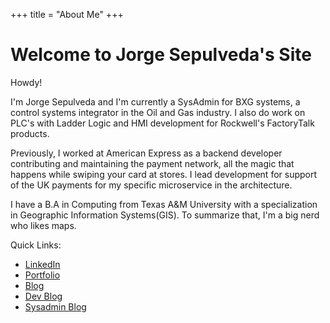 +++
title = "About Me"
+++

# Welcome to Jorge Sepulveda's Site

Howdy!

I'm Jorge Sepulveda and I'm currently a SysAdmin for BXG systems, a control systems integrator in the Oil and Gas industry. I also do work on PLC's with Ladder Logic and HMI development for Rockwell's FactoryTalk products.

Previously, I worked at American Express as a backend developer contributing and maintaining the payment network, all the magic that happens while swiping your card at stores. I lead development for support of the UK payments for my specific microservice in the architecture. 

I have a B.A in Computing from Texas A&M University with a specialization in Geographic Information Systems(GIS). To summarize that, I'm a big nerd who likes maps. 

Quick Links:

- [LinkedIn](https://www.linkedin.com/in/jorgesepulveda/)
- [Portfolio](./showcase.md)
- [Blog](./posts/)
- [Dev Blog](./tags/dev)
- [Sysadmin Blog](./tags/sysadmin)
